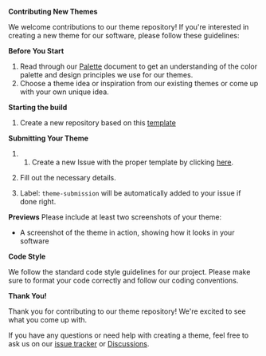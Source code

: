 **Contributing New Themes**

We welcome contributions to our theme repository! If you're interested in creating a new theme for our software, please follow these guidelines:

**Before You Start**

1. Read through our [Palette](https://github.com/BlossomTheme/BlossomTheme/blob/master/Palette/README.md) document to get an understanding of the color palette and design principles we use for our themes.
2. Choose a theme idea or inspiration from our existing themes or come up with your own unique idea.

**Starting the build**
1. Create a new repository based on this [template](https://github.com/BlossomTheme/Template.git)

**Submitting Your Theme**
1. 1. Create a new Issue with the proper template by clicking [here](https://github.com/BlossomTheme/BlossomTheme/issues/new?assignees=&labels=&projects=&template=theme-submission.md&title=Theme+Submission+%3A+%5BTHEME+NAME%5D).

2. Fill out the necessary details.

3. Label: ```theme-submission``` will be automatically added to your issue if done right.

**Previews**
Please include at least two screenshots of your theme:

* A screenshot of the theme in action, showing how it looks in your software

**Code Style**

We follow the standard code style guidelines for our project. Please make sure to format your code correctly and follow our coding conventions.

**Thank You!**

Thank you for contributing to our theme repository! We're excited to see what you come up with.

If you have any questions or need help with creating a theme, feel free to ask us on our [issue tracker](https://github.com/BlossomTheme/BlossomTheme/issues) or [Discussions](https://github.com/orgs/BlossomTheme/discussions).
